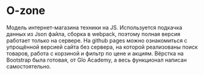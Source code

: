 # O-zone
Модель интернет-магазина техники на JS. 
Используется подкачка данных из Json файла, сборка в webpack, поэтому полная версия работает только на сервере. 
На github pages можно ознакомиться с упрощённой версией сайта без сервера, 
на которой реализованы поиск товаров, работа с корзиной и фильтр по цене и акциям. Вёрстка на Bootstrap была готовая, от Glo Academy, а весь функционал написан самостоятельно.
